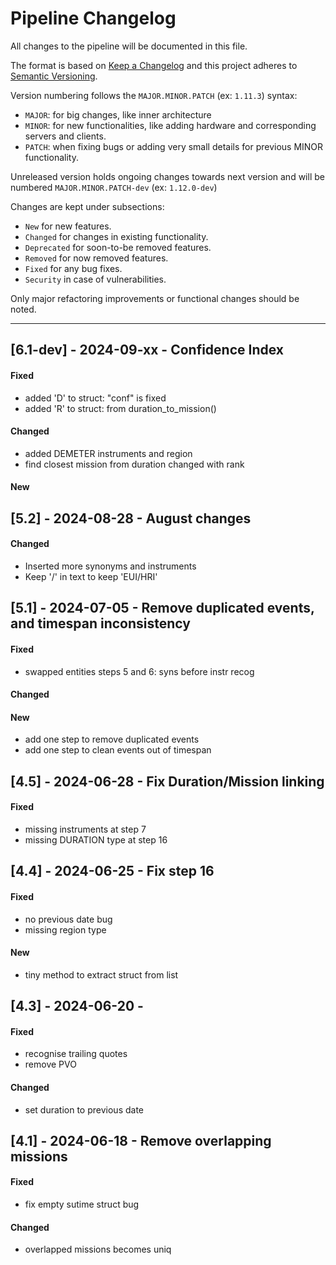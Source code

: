 # Pipeline Changelog
All changes to the pipeline will be documented in this file.

The format is based on [Keep a Changelog](http://keepachangelog.com/en/1.0.0/)
and this project adheres to [Semantic Versioning](http://semver.org/spec/v2.0.0.html).

Version numbering follows the `MAJOR.MINOR.PATCH` (ex: `1.11.3`) syntax:

- `MAJOR`: for big changes, like inner architecture
- `MINOR`: for new functionalities, like adding hardware and corresponding servers and clients.
- `PATCH`: when fixing bugs or adding very small details for previous MINOR functionality.

Unreleased version holds ongoing changes towards next version and will be numbered
`MAJOR.MINOR.PATCH-dev` (ex: `1.12.0-dev`)

Changes are kept under subsections:

- `New` for new features.
- `Changed` for changes in existing functionality.
- `Deprecated` for soon-to-be removed features.
- `Removed` for now removed features.
- `Fixed` for any bug fixes.
- `Security` in case of vulnerabilities.

Only major refactoring improvements or functional changes should be noted.

--------------------------------------------------------------------------------
## [6.1-dev] - 2024-09-xx - Confidence Index
#### Fixed
- added 'D' to struct: "conf" is fixed
- added 'R' to struct: from duration_to_mission()
#### Changed
- added DEMETER instruments and region
- find closest mission from duration changed with rank
#### New

## [5.2] - 2024-08-28 - August changes
#### Changed
- Inserted more synonyms and instruments
- Keep '/' in text to keep 'EUI/HRI'

## [5.1] - 2024-07-05 - Remove duplicated events, and timespan inconsistency
#### Fixed
- swapped entities steps 5 and 6: syns before instr recog
#### Changed
#### New
- add one step to remove duplicated events 
- add one step to clean events out of timespan

## [4.5] - 2024-06-28 - Fix Duration/Mission linking
#### Fixed
- missing instruments at step 7
- missing DURATION type at step 16

## [4.4] - 2024-06-25 - Fix step 16
#### Fixed
- no previous date bug
- missing region type
#### New
- tiny method to extract struct from list

## [4.3] - 2024-06-20 -
#### Fixed
- recognise trailing quotes
- remove PVO
#### Changed
- set duration to previous date

## [4.1] - 2024-06-18 - Remove overlapping missions
#### Fixed
- fix empty sutime struct bug
#### Changed
- overlapped missions becomes uniq
